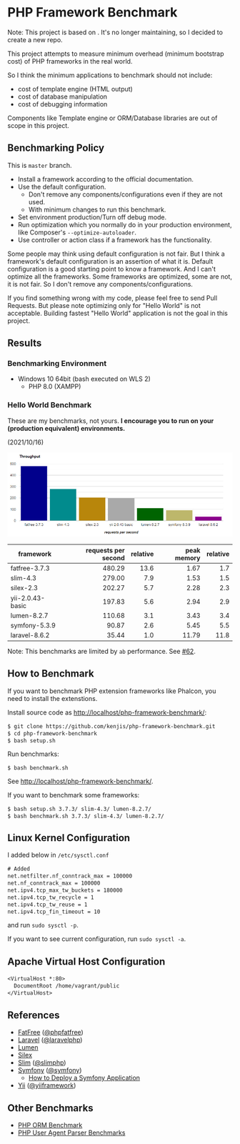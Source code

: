 # PHP Framework Benchmark

Note: This project is based on [
](https://github.com/kenjis/php-framework-benchmark). It's no longer maintaining, so I decided to create a new repo. 

This project attempts to measure minimum overhead (minimum bootstrap cost) of PHP frameworks in the real world.

So I think the minimum applications to benchmark should not include:

* cost of template engine (HTML output)
* cost of database manipulation
* cost of debugging information

Components like Template engine or ORM/Database libraries are out of scope in this project.

## Benchmarking Policy

This is `master` branch.

* Install a framework according to the official documentation.
* Use the default configuration.
  * Don't remove any components/configurations even if they are not used.
  * With minimum changes to run this benchmark.
* Set environment production/Turn off debug mode.
* Run optimization which you normally do in your production environment, like Composer's `--optimize-autoloader`.
* Use controller or action class if a framework has the functionality.

Some people may think using default configuration is not fair. But I think a framework's default configuration is an assertion of what it is. Default configuration is a good starting point to know a framework. And I can't optimize all the frameworks. Some frameworks are optimized, some are not, it is not fair. So I don't remove any components/configurations.

If you find something wrong with my code, please feel free to send Pull Requests. But please note optimizing only for "Hello World" is not acceptable. Building fastest "Hello World" application is not the goal in this project.

## Results

### Benchmarking Environment

* Windows 10 64bit (bash executed on WLS 2)
  * PHP 8.0 (XAMPP)

### Hello World Benchmark

These are my benchmarks, not yours. **I encourage you to run on your (production equivalent) environments.**

(2021/10/16)

![Benchmark Results Graph](img/php-framework-benchmark-throughput.jpg)

|framework          |requests per second|relative|peak memory|relative|
|-------------------|------------------:|-------:|----------:|-------:|
|fatfree-3.7.3      |             480.29|    13.6|       1.67|     1.7|
|slim-4.3           |             279.00|     7.9|       1.53|     1.5|
|silex-2.3          |             202.27|     5.7|       2.28|     2.3|
|yii-2.0.43-basic   |             197.83|     5.6|       2.94|     2.9|
|lumen-8.2.7        |             110.68|     3.1|       3.43|     3.4|
|symfony-5.3.9      |              90.87|     2.6|       5.45|     5.5|
|laravel-8.6.2      |              35.44|     1.0|      11.79|    11.8|

Note: This benchmarks are limited by `ab` performance. See [#62](https://github.com/kenjis/php-framework-benchmark/issues/62).

## How to Benchmark

If you want to benchmark PHP extension frameworks like Phalcon, you need to install the extenstions.

Install source code as <http://localhost/php-framework-benchmark/>:

~~~
$ git clone https://github.com/kenjis/php-framework-benchmark.git
$ cd php-framework-benchmark
$ bash setup.sh
~~~

Run benchmarks:

~~~
$ bash benchmark.sh
~~~

See <http://localhost/php-framework-benchmark/>.

If you want to benchmark some frameworks:

~~~
$ bash setup.sh 3.7.3/ slim-4.3/ lumen-8.2.7/
$ bash benchmark.sh 3.7.3/ slim-4.3/ lumen-8.2.7/
~~~

## Linux Kernel Configuration

I added below in `/etc/sysctl.conf`

~~~
# Added
net.netfilter.nf_conntrack_max = 100000
net.nf_conntrack_max = 100000
net.ipv4.tcp_max_tw_buckets = 180000
net.ipv4.tcp_tw_recycle = 1
net.ipv4.tcp_tw_reuse = 1
net.ipv4.tcp_fin_timeout = 10
~~~

and run `sudo sysctl -p`.

If you want to see current configuration, run `sudo sysctl -a`.

## Apache Virtual Host Configuration

~~~
<VirtualHost *:80>
  DocumentRoot /home/vagrant/public
</VirtualHost>
~~~

## References

* [FatFree](http://fatfreeframework.com/) ([@phpfatfree](https://twitter.com/phpfatfree))
* [Laravel](http://laravel.com/) ([@laravelphp](https://twitter.com/laravelphp))
* [Lumen](http://lumen.laravel.com/)
* [Silex](http://silex.sensiolabs.org/)
* [Slim](http://www.slimframework.com/) ([@slimphp](https://twitter.com/slimphp))
* [Symfony](http://symfony.com/) ([@symfony](https://twitter.com/symfony))
  * [How to Deploy a Symfony Application](http://symfony.com/doc/current/cookbook/deployment/tools.html)
* [Yii](http://www.yiiframework.com/) ([@yiiframework](https://twitter.com/yiiframework))

## Other Benchmarks

* [PHP ORM Benchmark](https://github.com/kenjis/php-orm-benchmark)
* [PHP User Agent Parser Benchmarks](https://github.com/kenjis/user-agent-parser-benchmarks)
